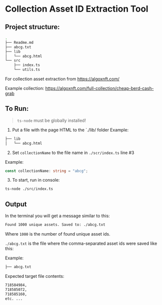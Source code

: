 # Collection Asset ID Extraction Tool

## Project structure:
```bash
.
├── Readme.md
├── abcg.txt
├── lib
│   └── abcg.html
└── src
    ├── index.ts
    └── utils.ts
```

For collection asset extraction from https://algoxnft.com/

Example collection: https://algoxnft.com/full-collection/cheap-berd-cash-grab

## To Run:
> `ts-node` must be globally installed!
1. Put a file with the page HTML to the `./lib/ folder
Example:
```bash
├── lib
│   └── abcg.html
```
2. Set `collectionName` to the file name in `./scr/index.ts` line #3

Example:
```ts
const collectionName: string = "abcg";
```

3. To start, run in console: 

```bash
ts-node ./src/index.ts
```

## Output

In the terminal you will get a message similar to this:

```bash
Found 1000 unique assets. Saved to: ./abcg.txt
```
Where `1000` is the number of found unique asset ids.

`./abcg.txt` is the file where the comma-separated asset ids were saved like this:

Example:

```bash
├── abcg.txt
```

Expected target file contents:

```txt
718584984,
718585072,
718585160,
etc. ...
```